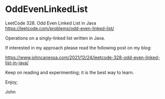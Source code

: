 # OddEvenLinkedList
LeetCode 328. Odd Even Linked List in Java
https://leetcode.com/problems/odd-even-linked-list/

Operations on a singly-linked list written in Java.

If interested in my approach please read the following post on my blog:

https://www.johncanessa.com/2021/12/24/leetcode-328-odd-even-linked-list-in-java/

Keep on reading and experimenting; it is the best way to learn.

Enjoy;

John
